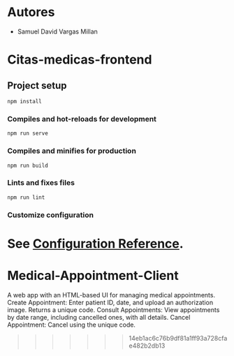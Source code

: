 # Autores
- Samuel David Vargas Millan


# Citas-medicas-frontend

## Project setup
```
npm install
```

### Compiles and hot-reloads for development
```
npm run serve
```

### Compiles and minifies for production
```
npm run build
```

### Lints and fixes files
```
npm run lint
```

### Customize configuration
See [Configuration Reference](https://cli.vuejs.org/config/).
=======
# Medical-Appointment-Client
A web app with an HTML-based UI for managing medical appointments.  Create Appointment: Enter patient ID, date, and upload an authorization image. Returns a unique code. Consult Appointments: View appointments by date range, including cancelled ones, with all details. Cancel Appointment: Cancel using the unique code.
>>>>>>> 14eb1ac6c76b9df81a1ff93a728cfae482b2db13
